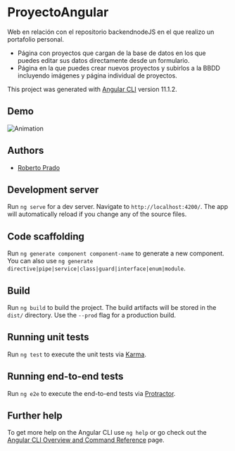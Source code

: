 # ProyectoAngular


Web en relación con el repositorio backendnodeJS en el que realizo un portafolio personal.
- Página con proyectos que cargan de la base de datos en los que puedes editar sus datos directamente desde un formulario.
- Página en la que puedes crear nuevos proyectos y subirlos a la BBDD incluyendo imágenes y página individual de proyectos.




This project was generated with [Angular CLI](https://github.com/angular/angular-cli) version 11.1.2.

## Demo

![Animation](https://user-images.githubusercontent.com/38353024/118357230-5237f000-b579-11eb-9a60-9ebd2504c243.gif)

## Authors

- [Roberto Prado](https://github.com/Roberto12586)

## Development server

Run `ng serve` for a dev server. Navigate to `http://localhost:4200/`. The app will automatically reload if you change any of the source files.

## Code scaffolding

Run `ng generate component component-name` to generate a new component. You can also use `ng generate directive|pipe|service|class|guard|interface|enum|module`.

## Build

Run `ng build` to build the project. The build artifacts will be stored in the `dist/` directory. Use the `--prod` flag for a production build.

## Running unit tests

Run `ng test` to execute the unit tests via [Karma](https://karma-runner.github.io).

## Running end-to-end tests

Run `ng e2e` to execute the end-to-end tests via [Protractor](http://www.protractortest.org/).

## Further help

To get more help on the Angular CLI use `ng help` or go check out the [Angular CLI Overview and Command Reference](https://angular.io/cli) page.

